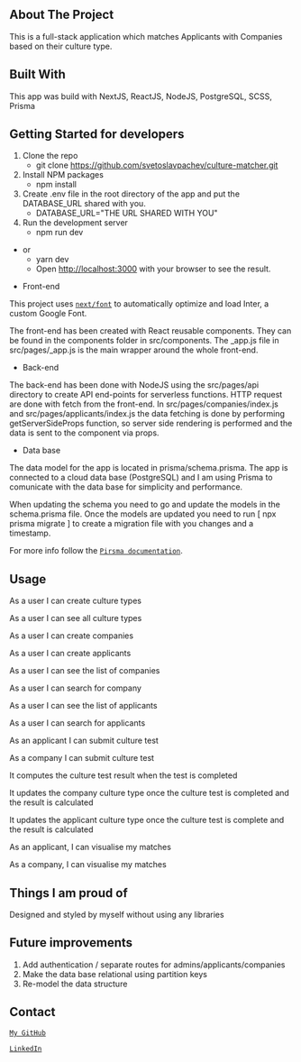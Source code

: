 ## About The Project

This is a full-stack application which matches Applicants with Companies based on their culture type.

## Built With

This app was build with NextJS, ReactJS, NodeJS, PostgreSQL, SCSS, Prisma

## Getting Started for developers

1. Clone the repo
   - git clone https://github.com/svetoslavpachev/culture-matcher.git
2. Install NPM packages
   - npm install
3. Create .env file in the root directory of the app and put the DATABASE_URL shared with you.
   - DATABASE_URL="THE URL SHARED WITH YOU"
4. Run the development server
   - npm run dev
- or
  - yarn dev
  - Open [http://localhost:3000](http://localhost:3000) with your browser to see the result.
 
* Front-end

This project uses [`next/font`](https://nextjs.org/docs/basic-features/font-optimization) to automatically optimize and load Inter, a custom Google Font.

The front-end has been created with React reusable components. They can be found in the components folder in src/components. The \_app.js file in src/pages/\_app.js is the main wrapper around the whole front-end.

* Back-end

The back-end has been done with NodeJS using the src/pages/api directory to create API end-points for serverless functions. HTTP request are done with fetch from the front-end. In src/pages/companies/index.js and src/pages/applicants/index.js the data fetching is done by performing getServerSideProps function, so server side rendering is performed and the data is sent to the component via props.

* Data base

The data model for the app is located in prisma/schema.prisma. The app is connected to a cloud data base (PostgreSQL) and I am using Prisma to comunicate with the data base for simplicity and performance.

When updating the schema you need to go and update the models in the schema.prisma file. Once the models are updated you need to run [ npx prisma migrate ] to create a migration file with you changes and a timestamp.  

For more info follow the [`Pirsma documentation`](https://www.prisma.io/docs/concepts/components/prisma-migrate).

## Usage

As a user I can create culture types

As a user I can see all culture types

As a user I can create companies

As a user I can create applicants

As a user I can see the list of companies

As a user I can search for company

As a user I can see the list of applicants

As a user I can search for applicants

As an applicant I can submit culture test

As a company I can submit culture test

It computes the culture test result when the test is completed

It updates the company culture type once the culture test is completed and the result is calculated

It updates the applicant culture type once the culture test is complete and the result is calculated

As an applicant, I can visualise my matches

As a company, I can visualise my matches

## Things I am proud of

Designed and styled by myself without using any libraries

## Future improvements

1. Add authentication / separate routes for admins/applicants/companies
2. Make the data base relational using partition keys
3. Re-model the data structure

## Contact

[`My GitHub`](https://www.github.com/svetoslavpachev)

[`LinkedIn`](https://www.linkedin.com/in/svetoslav-pachev-886a73a8/)
